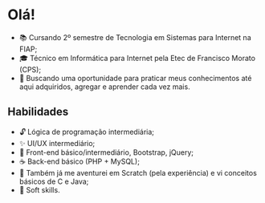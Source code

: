 # Olá!
- :books: Cursando 2º semestre de Tecnologia em Sistemas para Internet na FIAP;
- :mortar_board: Técnico em Informática para Internet pela Etec de Francisco Morato (CPS);
- :dart: Buscando uma oportunidade para praticar meus conhecimentos até aqui adquiridos, agregar e aprender cada vez mais.

## Habilidades
- :unlock: Lógica de programação intermediária;
- :sparkles: UI/UX intermediário;
- :art: Front-end básico/intermediário, Bootstrap, jQuery;
- :coffee: Back-end básico (PHP + MySQL);
- :school_satchel: Também já me aventurei em Scratch (pela experiência) e vi conceitos básicos de C e Java;
- :bust_in_silhouette: Soft skills.
